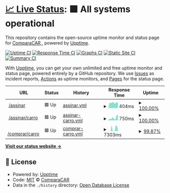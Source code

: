 # [📈 Live Status](https://Comparacar.github.io/uptime): <!--live status--> **🟩 All systems operational**

This repository contains the open-source uptime monitor and status page for [ComparaCAR ](https://comparacar.com.br), powered by [Upptime](https://github.com/upptime/upptime).

[![Uptime CI](https://github.com/Comparacar/uptime/workflows/Uptime%20CI/badge.svg)](https://github.com/Comparacar/uptime/actions?query=workflow%3A%22Uptime+CI%22)
[![Response Time CI](https://github.com/Comparacar/uptime/workflows/Response%20Time%20CI/badge.svg)](https://github.com/Comparacar/uptime/actions?query=workflow%3A%22Response+Time+CI%22)
[![Graphs CI](https://github.com/Comparacar/uptime/workflows/Graphs%20CI/badge.svg)](https://github.com/Comparacar/uptime/actions?query=workflow%3A%22Graphs+CI%22)
[![Static Site CI](https://github.com/Comparacar/uptime/workflows/Static%20Site%20CI/badge.svg)](https://github.com/Comparacar/uptime/actions?query=workflow%3A%22Static+Site+CI%22)
[![Summary CI](https://github.com/Comparacar/uptime/workflows/Summary%20CI/badge.svg)](https://github.com/Comparacar/uptime/actions?query=workflow%3A%22Summary+CI%22)

With [Upptime](https://upptime.js.org), you can get your own unlimited and free uptime monitor and status page, powered entirely by a GitHub repository. We use [Issues](https://github.com/Comparacar/uptime/issues) as incident reports, [Actions](https://github.com/Comparacar/uptime/actions) as uptime monitors, and [Pages](https://Comparacar.github.io/uptime) for the status page.

<!--start: status pages-->
<!-- This summary is generated by Upptime (https://github.com/upptime/upptime) -->
<!-- Do not edit this manually, your changes will be overwritten -->
<!-- prettier-ignore -->
| URL | Status | History | Response Time | Uptime |
| --- | ------ | ------- | ------------- | ------ |
| <img alt="" src="https://icons.duckduckgo.com/ip3/www.comparacar.com.br.ico" height="13"> [/assinar](https://www.comparacar.com.br/assinar) | 🟩 Up | [assinar.yml](https://github.com/comparacar/uptime/commits/HEAD/history/assinar.yml) | <details><summary><img alt="Response time graph" src="./graphs/assinar/response-time-week.png" height="20"> 404ms</summary><br><a href="https://Comparacar.github.io/uptime/history/assinar"><img alt="Response time 385" src="https://img.shields.io/endpoint?url=https%3A%2F%2Fraw.githubusercontent.com%2Fcomparacar%2Fuptime%2FHEAD%2Fapi%2Fassinar%2Fresponse-time.json"></a><br><a href="https://Comparacar.github.io/uptime/history/assinar"><img alt="24-hour response time 385" src="https://img.shields.io/endpoint?url=https%3A%2F%2Fraw.githubusercontent.com%2Fcomparacar%2Fuptime%2FHEAD%2Fapi%2Fassinar%2Fresponse-time-day.json"></a><br><a href="https://Comparacar.github.io/uptime/history/assinar"><img alt="7-day response time 404" src="https://img.shields.io/endpoint?url=https%3A%2F%2Fraw.githubusercontent.com%2Fcomparacar%2Fuptime%2FHEAD%2Fapi%2Fassinar%2Fresponse-time-week.json"></a><br><a href="https://Comparacar.github.io/uptime/history/assinar"><img alt="30-day response time 368" src="https://img.shields.io/endpoint?url=https%3A%2F%2Fraw.githubusercontent.com%2Fcomparacar%2Fuptime%2FHEAD%2Fapi%2Fassinar%2Fresponse-time-month.json"></a><br><a href="https://Comparacar.github.io/uptime/history/assinar"><img alt="1-year response time 385" src="https://img.shields.io/endpoint?url=https%3A%2F%2Fraw.githubusercontent.com%2Fcomparacar%2Fuptime%2FHEAD%2Fapi%2Fassinar%2Fresponse-time-year.json"></a></details> | <details><summary><a href="https://Comparacar.github.io/uptime/history/assinar">100.00%</a></summary><a href="https://Comparacar.github.io/uptime/history/assinar"><img alt="All-time uptime 100.00%" src="https://img.shields.io/endpoint?url=https%3A%2F%2Fraw.githubusercontent.com%2Fcomparacar%2Fuptime%2FHEAD%2Fapi%2Fassinar%2Fuptime.json"></a><br><a href="https://Comparacar.github.io/uptime/history/assinar"><img alt="24-hour uptime 100.00%" src="https://img.shields.io/endpoint?url=https%3A%2F%2Fraw.githubusercontent.com%2Fcomparacar%2Fuptime%2FHEAD%2Fapi%2Fassinar%2Fuptime-day.json"></a><br><a href="https://Comparacar.github.io/uptime/history/assinar"><img alt="7-day uptime 100.00%" src="https://img.shields.io/endpoint?url=https%3A%2F%2Fraw.githubusercontent.com%2Fcomparacar%2Fuptime%2FHEAD%2Fapi%2Fassinar%2Fuptime-week.json"></a><br><a href="https://Comparacar.github.io/uptime/history/assinar"><img alt="30-day uptime 100.00%" src="https://img.shields.io/endpoint?url=https%3A%2F%2Fraw.githubusercontent.com%2Fcomparacar%2Fuptime%2FHEAD%2Fapi%2Fassinar%2Fuptime-month.json"></a><br><a href="https://Comparacar.github.io/uptime/history/assinar"><img alt="1-year uptime 100.00%" src="https://img.shields.io/endpoint?url=https%3A%2F%2Fraw.githubusercontent.com%2Fcomparacar%2Fuptime%2FHEAD%2Fapi%2Fassinar%2Fuptime-year.json"></a></details>
| <img alt="" src="https://icons.duckduckgo.com/ip3/www.comparacar.com.br.ico" height="13"> [/assinar/carro](https://www.comparacar.com.br/assinar/carro) | 🟩 Up | [assinar-carro.yml](https://github.com/comparacar/uptime/commits/HEAD/history/assinar-carro.yml) | <details><summary><img alt="Response time graph" src="./graphs/assinar-carro/response-time-week.png" height="20"> 750ms</summary><br><a href="https://Comparacar.github.io/uptime/history/assinar-carro"><img alt="Response time 2527" src="https://img.shields.io/endpoint?url=https%3A%2F%2Fraw.githubusercontent.com%2Fcomparacar%2Fuptime%2FHEAD%2Fapi%2Fassinar-carro%2Fresponse-time.json"></a><br><a href="https://Comparacar.github.io/uptime/history/assinar-carro"><img alt="24-hour response time 1666" src="https://img.shields.io/endpoint?url=https%3A%2F%2Fraw.githubusercontent.com%2Fcomparacar%2Fuptime%2FHEAD%2Fapi%2Fassinar-carro%2Fresponse-time-day.json"></a><br><a href="https://Comparacar.github.io/uptime/history/assinar-carro"><img alt="7-day response time 750" src="https://img.shields.io/endpoint?url=https%3A%2F%2Fraw.githubusercontent.com%2Fcomparacar%2Fuptime%2FHEAD%2Fapi%2Fassinar-carro%2Fresponse-time-week.json"></a><br><a href="https://Comparacar.github.io/uptime/history/assinar-carro"><img alt="30-day response time 1097" src="https://img.shields.io/endpoint?url=https%3A%2F%2Fraw.githubusercontent.com%2Fcomparacar%2Fuptime%2FHEAD%2Fapi%2Fassinar-carro%2Fresponse-time-month.json"></a><br><a href="https://Comparacar.github.io/uptime/history/assinar-carro"><img alt="1-year response time 2527" src="https://img.shields.io/endpoint?url=https%3A%2F%2Fraw.githubusercontent.com%2Fcomparacar%2Fuptime%2FHEAD%2Fapi%2Fassinar-carro%2Fresponse-time-year.json"></a></details> | <details><summary><a href="https://Comparacar.github.io/uptime/history/assinar-carro">100.00%</a></summary><a href="https://Comparacar.github.io/uptime/history/assinar-carro"><img alt="All-time uptime 99.87%" src="https://img.shields.io/endpoint?url=https%3A%2F%2Fraw.githubusercontent.com%2Fcomparacar%2Fuptime%2FHEAD%2Fapi%2Fassinar-carro%2Fuptime.json"></a><br><a href="https://Comparacar.github.io/uptime/history/assinar-carro"><img alt="24-hour uptime 100.00%" src="https://img.shields.io/endpoint?url=https%3A%2F%2Fraw.githubusercontent.com%2Fcomparacar%2Fuptime%2FHEAD%2Fapi%2Fassinar-carro%2Fuptime-day.json"></a><br><a href="https://Comparacar.github.io/uptime/history/assinar-carro"><img alt="7-day uptime 100.00%" src="https://img.shields.io/endpoint?url=https%3A%2F%2Fraw.githubusercontent.com%2Fcomparacar%2Fuptime%2FHEAD%2Fapi%2Fassinar-carro%2Fuptime-week.json"></a><br><a href="https://Comparacar.github.io/uptime/history/assinar-carro"><img alt="30-day uptime 100.00%" src="https://img.shields.io/endpoint?url=https%3A%2F%2Fraw.githubusercontent.com%2Fcomparacar%2Fuptime%2FHEAD%2Fapi%2Fassinar-carro%2Fuptime-month.json"></a><br><a href="https://Comparacar.github.io/uptime/history/assinar-carro"><img alt="1-year uptime 99.87%" src="https://img.shields.io/endpoint?url=https%3A%2F%2Fraw.githubusercontent.com%2Fcomparacar%2Fuptime%2FHEAD%2Fapi%2Fassinar-carro%2Fuptime-year.json"></a></details>
| <img alt="" src="https://icons.duckduckgo.com/ip3/www.comparacar.com.br.ico" height="13"> [/comprar/carro](https://www.comparacar.com.br/comprar/carro) | 🟩 Up | [comprar-carro.yml](https://github.com/comparacar/uptime/commits/HEAD/history/comprar-carro.yml) | <details><summary><img alt="Response time graph" src="./graphs/comprar-carro/response-time-week.png" height="20"> 7303ms</summary><br><a href="https://Comparacar.github.io/uptime/history/comprar-carro"><img alt="Response time 3960" src="https://img.shields.io/endpoint?url=https%3A%2F%2Fraw.githubusercontent.com%2Fcomparacar%2Fuptime%2FHEAD%2Fapi%2Fcomprar-carro%2Fresponse-time.json"></a><br><a href="https://Comparacar.github.io/uptime/history/comprar-carro"><img alt="24-hour response time 1401" src="https://img.shields.io/endpoint?url=https%3A%2F%2Fraw.githubusercontent.com%2Fcomparacar%2Fuptime%2FHEAD%2Fapi%2Fcomprar-carro%2Fresponse-time-day.json"></a><br><a href="https://Comparacar.github.io/uptime/history/comprar-carro"><img alt="7-day response time 7303" src="https://img.shields.io/endpoint?url=https%3A%2F%2Fraw.githubusercontent.com%2Fcomparacar%2Fuptime%2FHEAD%2Fapi%2Fcomprar-carro%2Fresponse-time-week.json"></a><br><a href="https://Comparacar.github.io/uptime/history/comprar-carro"><img alt="30-day response time 3870" src="https://img.shields.io/endpoint?url=https%3A%2F%2Fraw.githubusercontent.com%2Fcomparacar%2Fuptime%2FHEAD%2Fapi%2Fcomprar-carro%2Fresponse-time-month.json"></a><br><a href="https://Comparacar.github.io/uptime/history/comprar-carro"><img alt="1-year response time 3960" src="https://img.shields.io/endpoint?url=https%3A%2F%2Fraw.githubusercontent.com%2Fcomparacar%2Fuptime%2FHEAD%2Fapi%2Fcomprar-carro%2Fresponse-time-year.json"></a></details> | <details><summary><a href="https://Comparacar.github.io/uptime/history/comprar-carro">99.87%</a></summary><a href="https://Comparacar.github.io/uptime/history/comprar-carro"><img alt="All-time uptime 99.24%" src="https://img.shields.io/endpoint?url=https%3A%2F%2Fraw.githubusercontent.com%2Fcomparacar%2Fuptime%2FHEAD%2Fapi%2Fcomprar-carro%2Fuptime.json"></a><br><a href="https://Comparacar.github.io/uptime/history/comprar-carro"><img alt="24-hour uptime 100.00%" src="https://img.shields.io/endpoint?url=https%3A%2F%2Fraw.githubusercontent.com%2Fcomparacar%2Fuptime%2FHEAD%2Fapi%2Fcomprar-carro%2Fuptime-day.json"></a><br><a href="https://Comparacar.github.io/uptime/history/comprar-carro"><img alt="7-day uptime 99.87%" src="https://img.shields.io/endpoint?url=https%3A%2F%2Fraw.githubusercontent.com%2Fcomparacar%2Fuptime%2FHEAD%2Fapi%2Fcomprar-carro%2Fuptime-week.json"></a><br><a href="https://Comparacar.github.io/uptime/history/comprar-carro"><img alt="30-day uptime 99.97%" src="https://img.shields.io/endpoint?url=https%3A%2F%2Fraw.githubusercontent.com%2Fcomparacar%2Fuptime%2FHEAD%2Fapi%2Fcomprar-carro%2Fuptime-month.json"></a><br><a href="https://Comparacar.github.io/uptime/history/comprar-carro"><img alt="1-year uptime 99.24%" src="https://img.shields.io/endpoint?url=https%3A%2F%2Fraw.githubusercontent.com%2Fcomparacar%2Fuptime%2FHEAD%2Fapi%2Fcomprar-carro%2Fuptime-year.json"></a></details>

<!--end: status pages-->

[**Visit our status website →**](https://Comparacar.github.io/uptime)

## 📄 License

- Powered by: [Upptime](https://github.com/upptime/upptime)
- Code: [MIT](./LICENSE) © [ComparaCAR ](https://comparacar.com.br)
- Data in the `./history` directory: [Open Database License](https://opendatacommons.org/licenses/odbl/1-0/)
